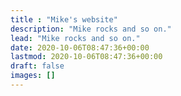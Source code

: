 ```yaml
---
title : "Mike's website"
description: "Mike rocks and so on."
lead: "Mike rocks and so on."
date: 2020-10-06T08:47:36+00:00
lastmod: 2020-10-06T08:47:36+00:00
draft: false
images: []
---
```

